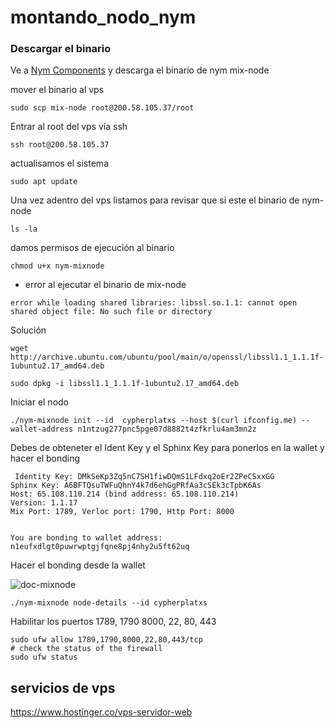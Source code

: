 # montando_nodo_nym


### Descargar el binario 

Ve a [Nym Components](https://nymtech.net/download-nym-components/) y descarga el binario de nym mix-node


mover el binario al vps 

~~~
sudo scp mix-node root@200.58.105.37/root
~~~

Entrar al root del vps vía ssh 

~~~
ssh root@200.58.105.37
~~~

actualisamos el sistema 

~~~
sudo apt update
~~~

Una vez adentro del vps listamos para revisar que si este el  binario de nym-node

~~~
ls -la
~~~


damos permisos de ejecución al binario 

~~~
chmod u+x nym-mixnode
~~~



*  error al ejecutar el binario de mix-node

~~~
error while loading shared libraries: libssl.so.1.1: cannot open shared object file: No such file or directory
~~~


Solución 

~~~
wget http://archive.ubuntu.com/ubuntu/pool/main/o/openssl/libssl1.1_1.1.1f-1ubuntu2.17_amd64.deb

sudo dpkg -i libssl1.1_1.1.1f-1ubuntu2.17_amd64.deb
~~~



Iniciar el nodo 

~~~
./nym-mixnode init --id  cypherplatxs --host $(curl ifconfig.me) --wallet-address n1ntzug277pnc5pge07d8882t4zfkrlu4am3mn2z
~~~

Debes de obteneter el Ident Key y el  Sphinx Key para ponerlos en la wallet y hacer el bonding

~~~
 Identity Key: DMkSeKp3Zq5nC7SH1fiwDQmS1LFdxq2oEr2ZPeCSxxGG
Sphinx Key: A6BFTQsuTWFuQhnY4k7d6ehGgPRfAa3cSEk3cTpbK6As
Host: 65.108.110.214 (bind address: 65.108.110.214)
Version: 1.1.17
Mix Port: 1789, Verloc port: 1790, Http Port: 8000


You are bonding to wallet address: n1eufxdlgt0puwrwptgjfqne8pj4nhy2u5ft62uq
~~~

Hacer el bonding desde la wallet 

![doc-mixnode](https://user-images.githubusercontent.com/17709296/235567658-975dacd4-738b-42fe-9f5d-d238985e72c4.png)

~~~
./nym-mixnode node-details --id cypherplatxs
~~~

Habilitar los puertos 1789, 1790 8000, 22, 80, 443

~~~
sudo ufw allow 1789,1790,8000,22,80,443/tcp
# check the status of the firewall
sudo ufw status
~~~





## servicios de vps

https://www.hostinger.co/vps-servidor-web



